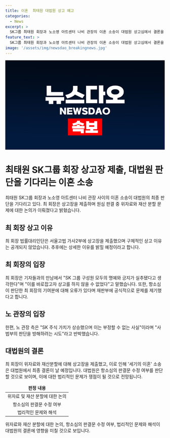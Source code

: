```yaml
---
title: 이혼  최태원 대법원 상고 예고
categories:
  - News
excerpt: >
  SK그룹 최태원 회장과 노소영 아트센터 나비 관장의 이혼 소송이 대법원 상고심에서 결론을 얻을 예정이다. 최 회장 측은 위자료 및 재산 분할 문제에 대해 상고장을 제출했으며, 이에 대한 최종 판단이 예정되어 있으며 이에 대한 관심이 쏠리고 있다. 이번 상고심에서는 법률적 문제에 대한 판단이 중점적으로 살필 전망이며, 이에 대한 판단이 사회적으로 주목받을 것으로 보인다.
feature_text: >
  SK그룹 최태원 회장과 노소영 아트센터 나비 관장의 이혼 소송이 대법원 상고심에서 결론을 얻을 예정이다. 최 회장 측은 위자료 및 재산 분할 문제에 대해 상고장을 제출했으며, 이에 대한 최종 판단이 예정되어 있으며 이에 대한 관심이 쏠리고 있다. 이번 상고심에서는 법률적 문제에 대한 판단이 중점적으로 살필 전망이며, 이에 대한 판단이 사회적으로 주목받을 것으로 보인다.
image: '/assets/img/newsdao_breakingnews.jpg'
---
```


<p><img src="/assets/img/newsdao_breakingnews.jpg" alt="koreaapp 속보" /></p>

<h1>최태원 SK그룹 회장 상고장 제출, 대법원 판단을 기다리는 이혼 소송</h1>

<p data-ke-size="size16">최태원 SK그룹 회장과 노소영 아트센터 나비 관장 사이의 이혼 소송이 대법원의 최종 판단을 기다리고 있다. 최 회장은 상고장을 제출하며 원심 판결 중 위자료와 재산 분할 문제에 대한 논의가 이뤄졌다고 밝혔습니다.</p>

<h2 data-ke-size="size26">최 회장 상고 이유</h2>

<p data-ke-size="size16">최 회장 법률대리인단은 서울고법 가사2부에 상고장을 제출했으며 구체적인 상고 이유는 공개되지 않았습니다. 추후에는 상세한 이유를 밝힐 예정이라고 합니다.</p>

<h2 data-ke-size="size26">최 회장의 입장</h2>

<p data-ke-size="size16">최 회장은 기자들과의 만남에서 "SK 그룹 구성원 모두의 명예와 긍지가 실추됐다고 생각한다"며 "이를 바로잡고자 상고를 하지 않을 수 없었다"고 말했습니다. 또한, 항소심이 판단한 최 회장의 기여분에 대해 오류가 있다며 재판부에 공식적으로 문제를 제기했다고 합니다.</p>

<h2 data-ke-size="size26">노 관장의 입장</h2>

<p data-ke-size="size16">한편, 노 관장 측은 "SK 주식 가치가 상승했으며 이는 부정할 수 없는 사실"이라며 "사법부의 판단을 방해하려는 시도"라고 반박했습니다.</p>

<h2 data-ke-size="size26">대법원의 결론</h2>

<p data-ke-size="size16">최 회장이 위자료와 재산분할에 대해 상고장을 제출했고, 이로 인해 '세기의 이혼' 소송은 대법원에서 최종 결론이 날 예정입니다. 대법원은 항소심의 판결문 수정 여부를 판단할 것으로 보이며, 이에 대한 법리적인 문제가 쟁점이 될 것으로 전망됩니다.</p>

<table>
<thead>
<tr>
<td style="text-align: center; height: 17px;"><b>판정 내용</b></td>
</tr>
</thead>
<tbody>
<tr>
<td style="text-align: center; height: 17px;">위자료 및 재산 분할에 대한 논의</td>
</tr>
<tr>
<td style="text-align: center; height: 17px;">항소심의 판결문 수정 여부</td>
</tr>
<tr>
<td style="text-align: center; height: 17px;">법리적인 문제와 해석</td>
</tr>
</tbody>
</table>

<p data-ke-size="size16">위자료와 재산 분할에 대한 논의, 항소심의 판결문 수정 여부, 법리적인 문제와 해석이 대법원의 결론에 영향을 미칠 것으로 보입니다.</p>

